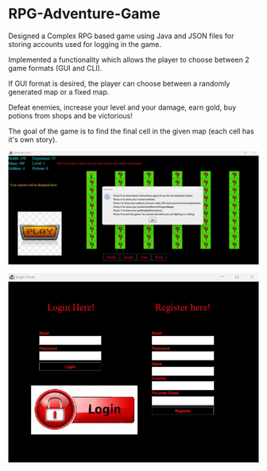 # RPG-Adventure-Game
Designed a Complex RPG based game using Java and JSON files for storing accounts used for logging in the game.

Implemented a functionality which allows the player to choose between 2 game formats (GUI and CLI).

If GUI format is desired, the player can choose between a randomly generated map or a fixed map.

Defeat enemies, increase your level and your damage, earn gold, buy potions from shops and be victorious!

The goal of the game is to find the final cell in the given map (each cell has it's own story).

![My Image](RPG_GUI.jpg)



![My Image](RPG_log_in.jpg)
